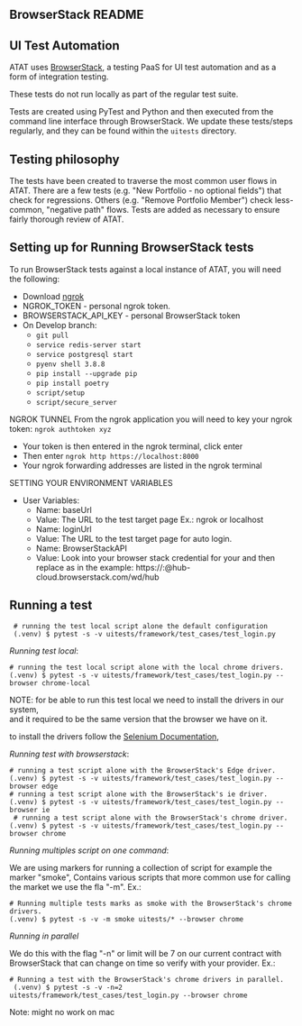 ## BrowserStack README

## UI Test Automation

ATAT uses [BrowserStack](https://www.Browserstack.com/), a testing PaaS
for UI test automation and as a form of integration testing.

These tests do not run locally as part of the regular test suite.

Tests are created using PyTest and Python and then executed from the command line interface through BrowserStack.
We update these tests/steps regularly, and they can be found within the `uitests` directory.


## Testing philosophy

The tests have been created to traverse the most common user flows in ATAT. There are a few tests (e.g. "New Portfolio - no optional fields")
that check for regressions. Others (e.g. "Remove Portfolio Member") check less-common, "negative path" flows. Tests are added as necessary
to ensure fairly thorough review of ATAT.

## Setting up for Running BrowserStack tests

To run BrowserStack tests against a local instance of ATAT, you will need the following:

- Download [ngrok](https://ngrok.com/)
- NGROK_TOKEN - personal ngrok token.
- BROWSERSTACK_API_KEY - personal BrowserStack token
- On Develop branch:
    - `git pull`
    - `service redis-server start`
    - `service postgresql start`
    - `pyenv shell 3.8.8`
    - `pip install --upgrade pip`
    - `pip install poetry`
    - `script/setup`
    - `script/secure_server`

NGROK TUNNEL
From the ngrok application you will need to key your ngrok token: `ngrok authtoken xyz`
- Your token is then entered in the ngrok terminal, click enter
- Then enter `ngrok http https://localhost:8000`
- Your ngrok forwarding addresses are listed in the ngrok terminal

SETTING YOUR ENVIRONMENT VARIABLES
- User Variables:
    - Name: baseUrl
    - Value: The URL to the test target page Ex.: ngrok or localhost
    - Name: loginUrl
    - Value: The URL to the test target page for auto login.
    - Name: BrowserStackAPI
    - Value: Look into your browser stack credential for your <user>
             and <password> then replace as in the example:
             https://<username>:<accesskey>@hub-cloud.browserstack.com/wd/hub

## Running a test

```
 # running the test local script alone the default configuration
 (.venv) $ pytest -s -v uitests/framework/test_cases/test_login.py
```

*Running test local*:

 ```
 # running the test local script alone with the local chrome drivers. 
 (.venv) $ pytest -s -v uitests/framework/test_cases/test_login.py --browser chrome-local
 ```

NOTE: for be able to run this test local we need to install the drivers in our system,  
and it required to be the same version that the browser we have on it.

to install the drivers follow the [Selenium Documentation](https://www.selenium.dev/documentation/en/webdriver/driver_requirements/#quick-reference),


*Running test with browserstack*:

 ```
 # running a test script alone with the BrowserStack's Edge driver. 
 (.venv) $ pytest -s -v uitests/framework/test_cases/test_login.py --browser edge
 # running a test script alone with the BrowserStack's ie driver. 
 (.venv) $ pytest -s -v uitests/framework/test_cases/test_login.py --browser ie
  # running a test script alone with the BrowserStack's chrome driver. 
 (.venv) $ pytest -s -v uitests/framework/test_cases/test_login.py --browser chrome
 ```
*Running multiples script on one command*:

We are using markers for running a collection of script for example the marker "smoke",
Contains various scripts that more common use for calling the market we use the fla "-m".
Ex.:

 ```
 # Running multiple tests marks as smoke with the BrowserStack's chrome drivers. 
 (.venv) $ pytest -s -v -m smoke uitests/* --browser chrome
 ```

*Running in parallel*

We do this with the flag "-n" or limit will be 7 on our current contract with
BrowserStack that can change on time so verify with your provider. Ex.:

```
# Running a test with the BrowserStack's chrome drivers in parallel. 
 (.venv) $ pytest -s -v -n=2 uitests/framework/test_cases/test_login.py --browser chrome
```

Note: might no work on mac